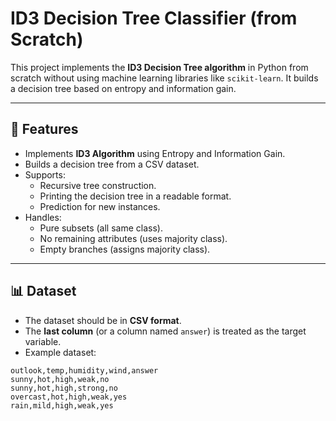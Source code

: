 # ID3 Decision Tree Classifier (from Scratch)

This project implements the **ID3 Decision Tree algorithm** in Python from scratch without using machine learning libraries like `scikit-learn`. It builds a decision tree based on entropy and information gain.

---

## 📌 Features
- Implements **ID3 Algorithm** using Entropy and Information Gain.
- Builds a decision tree from a CSV dataset.
- Supports:
  - Recursive tree construction.
  - Printing the decision tree in a readable format.
  - Prediction for new instances.
- Handles:
  - Pure subsets (all same class).
  - No remaining attributes (uses majority class).
  - Empty branches (assigns majority class).

---

## 📊 Dataset
- The dataset should be in **CSV format**.
- The **last column** (or a column named `answer`) is treated as the target variable.
- Example dataset:

```csv
outlook,temp,humidity,wind,answer
sunny,hot,high,weak,no
sunny,hot,high,strong,no
overcast,hot,high,weak,yes
rain,mild,high,weak,yes
